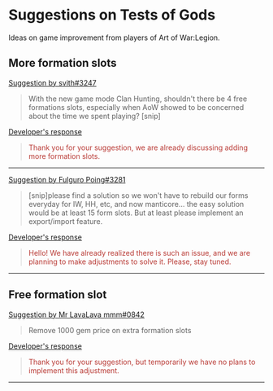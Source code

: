 # Suggestions on Tests of Gods

Ideas on game improvement from players of Art of War:Legion.

## More formation slots

[Suggestion by svith#3247](https://discord.com/channels/658594298983350293/659077000027308104/928012707507101756)
> With the new game mode Clan Hunting, shouldn't there be 4 free formations
> slots, especially when AoW showed to be concerned about the time we spent
> playing? [snip]

[Developer's response](https://discord.com/channels/658594298983350293/754929508427104258/931148095889223720)
<blockquote style="color:#b93a35">
Thank you for your suggestion, we are already discussing adding more formation slots.
</blockquote>

----

[Suggestion by Fulguro Poing#3281](https://discord.com/channels/658594298983350293/659077000027308104/929611024095666247)
> [snip]please find a solution so we won't have to rebuild our forms
> everyday for IW, HH, etc, and now manticore... the easy solution would
> be at least 15 form slots. But at least please implement an export/import
> feature.

[Developer's response](https://discord.com/channels/658594298983350293/754929508427104258/933680104108867605)
<blockquote style="color:#b93a35">
Hello! We have already realized there is such an issue, and we are planning
to make adjustments to solve it. Please, stay tuned.
</blockquote>

----

## Free formation slot

[Suggestion by Mr LavaLava mmm#0842](https://discord.com/channels/658594298983350293/659077000027308104/925726665810776125)
> Remove 1000 gem price on extra formation slots

[Developer's response](https://discord.com/channels/658594298983350293/754929508427104258/928579443100905502)
<blockquote style="color:#b93a35">
Thank you for your suggestion, but temporarily we have no plans to implement this adjustment.
</blockquote>

----